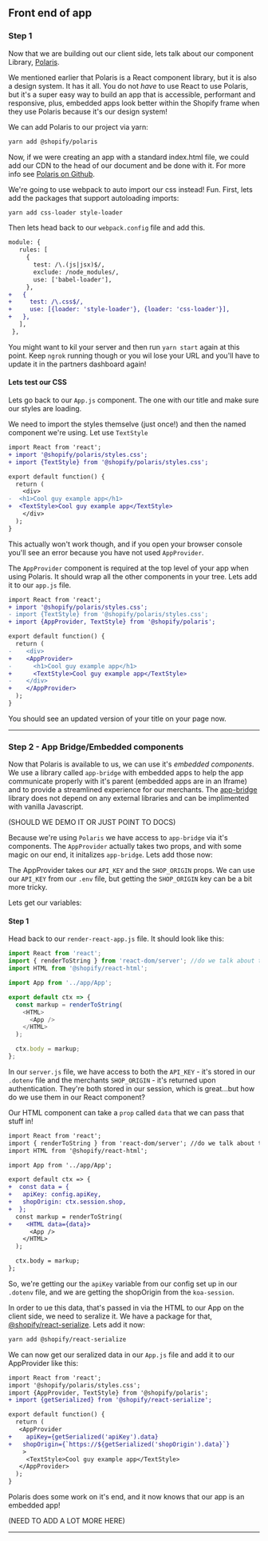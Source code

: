## Front end of app

### Step 1

Now that we are building out our client side, lets talk about our component
Library, [Polaris](https://polaris.shopify.com/).

We mentioned earlier that Polaris is a React component library, but it is also a
design system. It has it all. You do not _have_ to use React to use Polaris, but
it's a super easy way to build an app that is accessible, performant and
responsive, plus, embedded apps look better within the Shopify frame when they
use Polaris because it's our design system!

We can add Polaris to our project via yarn:

```bash
yarn add @shopify/polaris
```

Now, if we were creating an app with a standard index.html file, we could add
our CDN to the head of our document and be done with it. For more info see
[Polaris on Github](https://github.com/Shopify/polaris#usage).

We're going to use webpack to auto import our css instead! Fun. First, lets add
the packages that support autoloading imports:

```bash
yarn add css-loader style-loader
```

Then lets head back to our `webpack.config` file and add this.

```diff
module: {
   rules: [
     {
       test: /\.(js|jsx)$/,
       exclude: /node_modules/,
       use: ['babel-loader'],
     },
+   {
+     test: /\.css$/,
+     use: [{loader: 'style-loader'}, {loader: 'css-loader'}],
+   },
   ],
 },
```

You might want to kil your server and then run `yarn start` again at this point.
Keep `ngrok` running though or you wil lose your URL and you'll have to update
it in the partners dashboard again!

#### Lets test our CSS

Lets go back to our `App.js` component. The one with our title and make sure our
styles are loading.

We need to import the styles themselve (just once!) and then the named component
we're using. Let use `TextStyle`

```diff
import React from 'react';
+ import '@shopify/polaris/styles.css';
+ import {TextStyle} from '@shopify/polaris/styles.css';

export default function() {
  return (
    <div>
-  <h1>Cool guy example app</h1>
+  <TextStyle>Cool guy example app</TextStyle>
    </div>
  );
}
```

This actually won't work though, and if you open your browser console you'll see
an error because you have not used `AppProvider`.

The `AppProvider` component is required at the top level of your app when using
Polaris. It should wrap all the other components in your tree. Lets add it to
our `app.js` file.

```diff
import React from 'react';
+ import '@shopify/polaris/styles.css';
- import {TextStyle} from '@shopify/polaris/styles.css';
+ import {AppProvider, TextStyle} from '@shopify/polaris';

export default function() {
  return (
-    <div>
+    <AppProvider>
-      <h1>Cool guy example app</h1>
+      <TextStyle>Cool guy example app</TextStyle>
-    </div>
+    </AppProvider>
  );
}
```

You should see an updated version of your title on your page now.

---

### Step 2 - App Bridge/Embedded components

Now that Polaris is available to us, we can use it's _embedded components_. We
use a library called `app-bridge` with embedded apps to help the app communicate
properly with it's parent (embedded apps are in an Iframe) and to provide a
streamlined experience for our merchants. The
[app-bridge](https://github.com/Shopify/app-bridge) library does not depend on
any external libraries and can be implimented with vanilla Javascript.

(SHOULD WE DEMO IT OR JUST POINT TO DOCS)

Because we're using `Polaris` we have access to `app-bridge` via it's
components. The `AppProvider` actually takes two props, and with some magic on
our end, it initalizes `app-bridge`. Lets add those now:

The AppProvider takes our `API_KEY` and the `SHOP_ORIGIN` props. We can use our
`API_KEY` from our `.env` file, but getting the `SHOP_ORIGIN` key can be a bit
more tricky.

Lets get our variables:

#### Step 1

Head back to our `render-react-app.js` file. It should look like this:

```js
import React from 'react';
import { renderToString } from 'react-dom/server'; //do we talk about this elsewhere?
import HTML from '@shopify/react-html';

import App from '../app/App';

export default ctx => {
  const markup = renderToString(
    <HTML>
      <App />
    </HTML>
  );

  ctx.body = markup;
};
```

In our `server.js` file, we have access to both the `API_KEY` - it's stored in
our `.dotenv` file and the merchants `SHOP_ORIGIN` - it's returned upon
authentication. They're both stored in our session, which is great...but how do
we use them in our React component?

Our HTML component can take a `prop` called `data` that we can pass that stuff
in!

```diff
import React from 'react';
import { renderToString } from 'react-dom/server'; //do we talk about this elsewhere?
import HTML from '@shopify/react-html';

import App from '../app/App';

export default ctx => {
+  const data = {
+   apiKey: config.apiKey,
+   shopOrigin: ctx.session.shop,
+  };
  const markup = renderToString(
+    <HTML data={data}>
      <App />
    </HTML>
  );

  ctx.body = markup;
};
```

So, we're getting our the `apiKey` variable from our config set up in our
`.dotenv` file, and we are getting the shopOrigin from the `koa-session`.

In order to ue this data, that's passed in via the HTML to our App on the client
side, we need to seralize it. We have a package for that,
[@shopify/react-serialize](https://github.com/Shopify/quilt/tree/master/packages/react-serialize).
Lets add it now:

```bash
yarn add @shopify/react-serialize
```

We can now get our seralized data in our `App.js` file and add it to our
AppProvider like this:

```diff
import React from 'react';
import '@shopify/polaris/styles.css';
import {AppProvider, TextStyle} from '@shopify/polaris';
+ import {getSerialized} from '@shopify/react-serialize';

export default function() {
  return (
   <AppProvider
+    apiKey={getSerialized('apiKey').data}
+   shopOrigin={`https://${getSerialized('shopOrigin').data}`}
    >
     <TextStyle>Cool guy example app</TextStyle>
   </AppProvider>
  );
}
```

Polaris does some work on it's end, and it now knows that our app is an embedded
app!

(NEED TO ADD A LOT MORE HERE)

---
